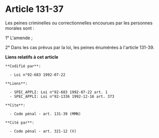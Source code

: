 # Article 131-37

Les peines criminelles ou correctionnelles encourues par les personnes morales sont :

1° L'amende ;

2° Dans les cas prévus par la loi, les peines énumérées à l'article 131-39.

**Liens relatifs à cet article**

	**Codifié par**:

	  - Loi n°92-683 1992-07-22

	**Liens**:

	  - SPEC_APPLI: Loi n°92-683 1992-07-22 art. 1
	  - SPEC_APPLI: Loi n°92-1336 1992-12-16 art. 373

	**Cite**:

	  - Code pénal - art. 131-39 (MMN)

	**Cité par**:

	  - Code pénal - art. 321-12 (V)
